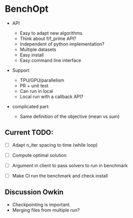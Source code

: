 # BenchOpt

* API
   - Easy to adapt new algorithms
   - Think about f/f_prime API?
   - Independent of python implementation?
   - Multiple datasets
   - Easy install
   - Easy command line interface

* Support
   - TPU/GPU/parallelism
   - PR + unit test
   - Can run in local
   - Local run with a callback API?

* complicated part:
   - Same definition of the objective (mean vs sum)


## Current TODO:

- [ ] Adapt n_iter spacing to time (while loop)
- [ ] Compute optimal solution
- [ ] Argument in client to pass solvers to run in benchmark
- [ ] Make CI run the benchmark and check install


## Discussion Owkin

- Checkpointing is important.
- Merging files from multiple run?

